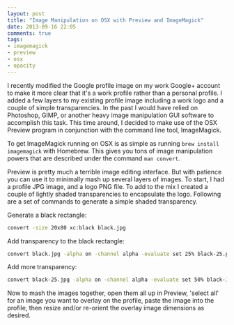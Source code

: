 ```yaml
---
layout: post
title: "Image Manipulation on OSX with Preview and ImageMagick"
date: 2013-09-16 22:05
comments: true
tags: 
- imagemagick
- preview
- osx
- opacity
---
```

I recently modified the Google profile image on my work Google+ account to make it more clear that it's a work profile rather than a personal profile. I added a few layers to my existing profile image including a work logo and a couple of simple transparencies. In the past I would have relied on Photoshop, GIMP, or another heavy image manipulation GUI software to accomplish this task. This time around, I decided to make use of the OSX Preview program in conjunction with the command line tool, ImageMagick.

To get ImageMagick running on OSX is as simple as running `brew install imagemagick` with Homebrew. This gives you tons of image manipulation powers that are described under the command `man convert`.

Preview is pretty much a terrible image editing interface. But with patience you can use it to minimally mash up several layers of images. To start, I had a profile JPG image, and a logo PNG file. To add to the mix I created a couple of lightly shaded transparencies to encapsulate the logo. Following are a set of commands to generate a simple shaded transparency.

Generate a black rectangle:

``` bash New Black Rectangle
convert -size 20x80 xc:black black.jpg
```

Add transparency to the black rectangle:

``` bash Add Transparency
convert black.jpg -alpha on -channel alpha -evaluate set 25% black-25.png
```

Add more transparency:

``` bash More Transparency
convert black-25.jpg -alpha on -channel alpha -evaluate set 50% black-12.5.png
```

Now to mash the images together, open them all up in Preview, 'select all' for an image you want to overlay on the profile, paste the image into the profile, then resize and/or re-orient the overlay image dimensions as desired.
